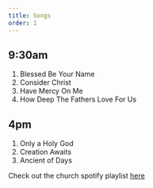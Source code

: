 ```yaml
---
title: Songs
order: 1
---
```


## 9:30am 
1. Blessed Be Your Name
2. Consider Christ
3. Have Mercy On Me
4. How Deep The Fathers Love For Us

## 4pm 
1. Only a Holy God
2. Creation Awaits
3. Ancient of Days
   
Check out the church spotify playlist [here](https://open.spotify.com/playlist/3gh0ZKXkJBDbNEnZqJJDXj?si=0908aa3f87544643)
